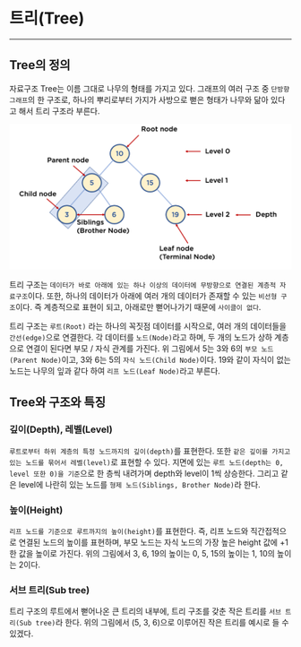 # 트리(Tree)
___

## Tree의 정의
자료구조 Tree는 이름 그대로 나무의 형태를 가지고 있다. 그래프의 여러 구조 중 `단방향 그래프`의 한 구조로, 
하나의 뿌리로부터 가지가 사방으로 뻗은 형태가 나무와 닮아 있다고 해서 트리 구조라 부른다.

![img.png](img.png)

트리 구조는 `데이터가 바로 아래에 있는 하나 이상의 데이터에 무방향으로 연결된 계층적 자료구조`이다.
또한, 하나의 데이터가 아래에 여러 개의 데이터가 존재할 수 있는 `비선형 구조`이다. 즉 계층적으로 표현이 되고, 아래로만 뻗어나가기 때문에 `사이클이 없다`.

트리 구조는 `루트(Root)` 라는 하나의 꼭짓점 데이터를 시작으로, 여러 개의 데이터들을 `간선(edge)`으로 연결한다. 각 데이터를 `노드(Node)`라고 하며, 두 개의 노드가 상하 계층으로 연결이 된다면 부모 / 자식 관계를 가진다.
위 그림에서 5는 3와 6의 `부모 노드(Parent Node)`이고, 3와 6는 5의 `자식 노드(Child Node)`이다. 19와 같이 자식이 없는 노드는 나무의 잎과 같다 하여 `리프 노드(Leaf Node)`라고 부른다.

## Tree와 구조와 특징
### 깊이(Depth), 레벨(Level)
`루트로부터 하위 계층의 특정 노드까지의 깊이(depth)`를 표현한다. 또한 `같은 깊이를 가지고 있는 노드를 묶어서 레벨(level)`로 표현할 수 있다.
지면에 있는 `루트 노드(depth는 0, level 또한 0)을 기준`으로 한 층씩 내려가며 depth와 level이 1씩 상승한다. 그리고 같은 level에 나란히 있는 노드를 `형제 노드(Siblings, Brother Node)`라 한다.

### 높이(Height)
`리프 노드를 기준으로 루트까지의 높이(height)`를 표현한다. 즉, 리프 노드와 직간접적으로 연결된 노드의 높이를 표현하며, 부모 노드는 자식 노드의 가장 높은 height 값에 +1한 값을 높이로 가진다. 위의 그림에서 3, 6, 19의 높이는 0, 5, 15의 높이는 1, 10의 높이는 2이다.

### 서브 트리(Sub tree)
트리 구조의 루트에서 뻗어나온 큰 트리의 내부에, 트리 구조를 갖춘 작은 트리를 `서브 트리(Sub tree)`라 한다. 위의 그림에서 (5, 3, 6)으로 이루어진 작은 트리를 예시로 들 수 있겠다.
 
[//]: # (## Binary Search Tree&#40;BST&#41;)
